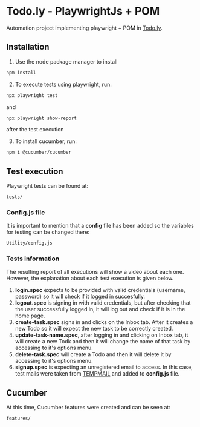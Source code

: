 # Todo.ly - PlaywrightJs + POM

Automation project implementing playwright + POM in [Todo.ly](https://todo.ly).

## Installation

1. Use the node package manager to install

```bash
npm install
```

2. To execute tests using playwright, run:

```bash
npx playwright test
```
and

```bash
npx playwright show-report
```

after the test execution

3. To install cucumber, run:

```bash
npm i @cucumber/cucumber
```

## Test execution

Playwright tests can be found at:
```bash
tests/
```

### Config.js file
It is important to mention that a **config** file has been added so the variables for testing can be changed there:

```bash
Utility/config.js
```

### Tests information
The resulting report of all executions will show a video about each one. However, the explanation about each test execution is given below.

1. **login.spec** expects to be provided with valid credentials (username, password) so it will check if it logged in succesfully.
2. **logout.spec** is signing in with valid credentials, but after checking that the user successfully logged in, it will log out and check if it is in the home page.
3. **create-task.spec** signs in and clicks on the Inbox tab. After it creates a new Todo so it will expect the new task to be correctly created.
4. **update-task-name.spec**, after logging in and clicking on Inbox tab, it will create a new Todk and then it will change the name of that task by accessing to it's options menu.
5. **delete-task.spec** will create a Todo and then it will delete it by accessing to it's options menu.
6. **signup.spec** is expecting an unregistered email to access. In this case, test mails were taken from [TEMPMAIL](https://temp-mail.org/es/) and added to **config.js** file.

## Cucumber

At this time, Cucumber features were created and can be seen at:

```bash
features/
```
